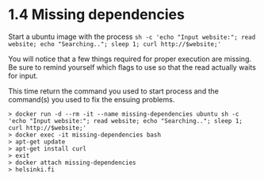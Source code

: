 # 1.4 Missing dependencies

Start a ubuntu image with the process `sh -c 'echo "Input website:"; read website; echo "Searching.."; sleep 1; curl http://$website;'`

You will notice that a few things required for proper execution are missing. Be sure to remind yourself which flags to use so that the read actually waits for input.

This time return the command you used to start process and the command(s) you used to fix the ensuing problems.

```
> docker run -d --rm -it --name missing-dependencies ubuntu sh -c 'echo "Input website:"; read website; echo "Searching.."; sleep 1; curl http://$website;'
> docker exec -it missing-dependencies bash
> apt-get update
> apt-get install curl
> exit
> docker attach missing-dependencies
> helsinki.fi
```
